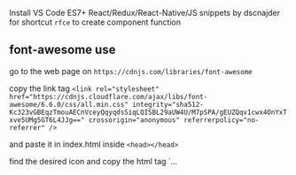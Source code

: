 Install VS Code ES7+ React/Redux/React-Native/JS snippets by dscnajder for shortcut `rfce` to create component function

## font-awesome use
go to the web page on `https://cdnjs.com/libraries/font-awesome`  

copy the link tag  `<link rel="stylesheet" href="https://cdnjs.cloudflare.com/ajax/libs/font-awesome/6.6.0/css/all.min.css" integrity="sha512-Kc323vGBEqzTmouAECnVceyQqyqdsSiqLQISBL29aUW4U/M7pSPA/gEUZQqv1cwx4OnYxTxve5UMg5GT6L4JJg==" crossorigin="anonymous" referrerpolicy="no-referrer" />`  

and paste it in index.html inside `<head></head>`

find the desired icon and copy the html tag `<i>...</i>
